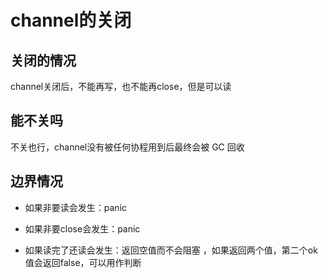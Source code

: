 # channel的关闭

## 关闭的情况

channel关闭后，不能再写，也不能再close，但是可以读

## 能不关吗

不关也行，channel没有被任何协程用到后最终会被 GC 回收

## 边界情况

- 如果非要读会发生：panic

- 如果非要close会发生：panic

- 如果读完了还读会发生：返回空值而不会阻塞 ，如果返回两个值，第二个ok值会返回false，可以用作判断
